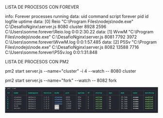 LISTA DE PROCESOS CON FOREVER

info:    Forever processes running
data:        uid  command                            script                                                                        forever pid  id logfile                          uptime
data:    [0] Reio "C:\Program Files\nodejs\node.exe" C:\\DesafioNginx\server.js 8080 cluster 8928    2596    C:\Users\sonme\.forever\Reio.log 0:0:2:30.22
data:    [1] WvwM "C:\Program Files\nodejs\node.exe" C:\\DesafioNginx\server.js 8081         7792    3972    C:\Users\sonme\.forever\WvwM.log 0:0:1:57.485
data:    [2] P5Sv "C:\Program Files\nodejs\node.exe" C:\DesafioNginx\server.js 8082         13588   7716    C:\Users\sonme\.forever\P5Sv.log 0:0:1:31.848


LISTA DE PROCESOS CON PM2

pm2 start server.js --name="cluster" -i 4 --watch -- 8080 cluster

pm2 start server.js --name="fork" --watch -- 8082 fork

![1671570693117](image/COMANDOS/1671570693117.png)

